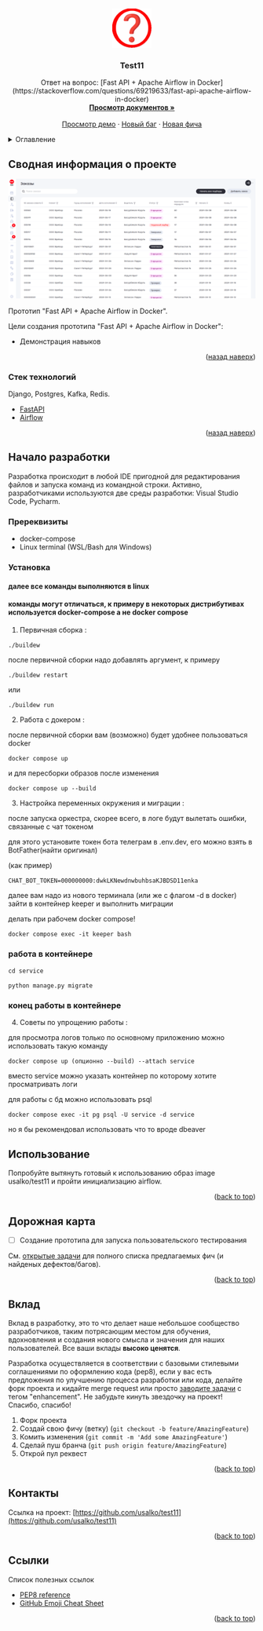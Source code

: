 <!-- PROJECT LOGO -->
<br />
<div align="center">
  <a href="https://github.com/usalko/test11">
    <img src="images/logo.png" alt="Logo" width="80" height="80">
  </a>

  <h3 align="center">Test11</h3>

  <p align="center">
    Ответ на вопрос: [Fast API + Apache Airflow in Docker](https://stackoverflow.com/questions/69219633/fast-api-apache-airflow-in-docker)
    <br />
    <a href="https://github.com/usalko/test11/-/blob/dev/documentation/index.md?ref_type=heads"><strong>Просмотр документов »</strong></a>
    <br />
    <br />
    <a href="https://test11.qstand.art">Просмотр демо</a>
    ·
    <a href="https://github.com/usalko/test11/issues/new?labels=bug&template=bug-report---.md">Новый баг</a>
    ·
    <a href="https://github.com/usalko/test11/issues/new?labels=enhancement&template=feature-request---.md">Новая фича</a>
  </p>
</div>


<!-- TABLE OF CONTENTS -->
<details>
  <summary>Оглавление</summary>
  <ol>
    <li>
      <a href="#about-the-project">Сводная информация о проекте</a>
      <ul>
        <li><a href="#built-with">Стек технологий</a></li>
      </ul>
    </li>
    <li>
      <a href="#getting-started">Начало разработки</a>
      <ul>
        <li><a href="#prerequisites">Пререквизиты</a></li>
        <li><a href="#installation">Установка</a></li>
      </ul>
    </li>
    <li><a href="#usage">Использование</a></li>
    <li><a href="#roadmap">Дорожная карта</a></li>
    <li><a href="#contributing">Вклад</a></li>
    <li><a href="#contact">Контакты</a></li>
    <li><a href="#acknowledgments">Ссылки</a></li>
  </ol>
</details>


<!-- ABOUT THE PROJECT -->
<a name="about-the-project"></a> 
## Сводная информация о проекте

[![Product Name Screen Shot][product-screenshot]](https://test11.qstand.art)

Прототип "Fast API + Apache Airflow in Docker".

Цели создания прототипа "Fast API + Apache Airflow in Docker":
* Демонстрация навыков

<p align="right">(<a href="#readme-top">назад наверх</a>)</p>


<a name="built-with"></a>
### Стек технологий

Django, Postgres, Kafka, Redis.

* [FastAPI][FastAPI-url]
* [Airflow][Airflow-url]


<p align="right">(<a href="#readme-top">назад наверх</a>)</p>



<!-- GETTING STARTED -->
<a name="getting-started"></a> 
## Начало разработки

Разработка происходит в любой IDE пригодной для редактирования файлов и запуска команд из командной строки. Активно, разработчиками используются две среды разработки: Visual Studio Code, Pycharm.

<a name="prerequisites"></a>
### Пререквизиты

- docker-compose
- Linux terminal  (WSL/Bash для Windows)

<a name="installation"></a>
### Установка

#### далее все команды выполняются в linux 
#### команды могут отличаться, к примеру в некоторых дистрибутивах используется docker-compose а не docker compose

1. Первичная сборка :


```
./buildew
```

после первичной сборки надо добавлять аргумент, к примеру

```
./buildew restart
```

или

```
./buildew run
```

2. Работа с докером :

после первичной сборки вам (возможно) будет удобнее пользоваться docker

```
docker compose up 
```

и для пересборки образов после изменения

```
docker compose up --build
```

3. Настройка переменных окружения и миграции :

после запуска оркестра, скорее всего, в логе будут вылетать ошибки, связанные с чат токеном

для этого установите токен бота телеграм в .env.dev, его можно взять в BotFather(найти оригинал)

(как пример)
```
CHAT_BOT_TOKEN=000000000:dwkLKNewdnwbuhbsaKJBDSD11enka
```

далее вам надо из нового терминала (или же с флагом -d в docker) зайти в контейнер keeper и выполнить миграции

делать при рабочем docker compose!

```
docker compose exec -it keeper bash
```

### работа в контейнере 

```
cd service
```

```
python manage.py migrate
```

### конец работы в контейнере 


4. Советы по упрощению работы :

для просмотра логов только по основному приложению можно использовать такую команду 

```
docker compose up (опционно --build) --attach service
```

вместо service можно указать контейнер по которому хотите просматривать логи

для работы с бд можно использовать psql

```
docker compose exec -it pg psql -U service -d service
```

но я бы рекомендовал использовать что то вроде dbeaver




<!-- USAGE EXAMPLES -->
<a name="usage"></a> 
## Использование

Попробуйте вытянуть готовый к использованию образ image usalko/test11 и пройти инициализацию airflow.

<p align="right">(<a href="#readme-top">back to top</a>)</p>



<!-- ROADMAP -->
<a name="roadmap"></a>
## Дорожная карта

- [ ] Создание прототипа для запуска пользовательского тестирования

См. [открытые задачи](https://github.com/usalko/test11/issues) для полного списка предлагаемых фич (и найденых дефектов/багов).

<p align="right">(<a href="#readme-top">back to top</a>)</p>



<!-- CONTRIBUTING -->
<a name="contributing"></a>
## Вклад

Вклад в разработку, это то что делает наше небольшое сообщество разработчиков, таким потрясающим местом для обучения, вдохновления и создания нового смысла и значения для наших пользователей. Все ваши вклады  **высоко ценятся**.

Разработка осуществляется в соответствии с базовыми стилевыми соглашениями по оформлению кода (pep8), если у вас есть предложения по улучшению процесса разработки или кода, делайте форк проекта и кидайте merge request или просто [заводите задачи](https://gitlab.biacorp.ru/itm32/test11/issues) с тегом "enhancement".
Не забудьте кинуть звездочку на проект! Спасибо, спасибо!

1. Форк проекта
2. Создай свою фичу (ветку) (`git checkout -b feature/AmazingFeature`)
3. Комить изменения (`git commit -m 'Add some AmazingFeature'`)
4. Сделай пуш бранча (`git push origin feature/AmazingFeature`)
5. Открой пул реквест

<p align="right">(<a href="#readme-top">back to top</a>)</p>


<!-- CONTACT -->
<a name="contact"></a>
## Контакты

Ссылка на проект: [https://github.com/usalko/test11](https://github.com/usalko/test11)

<p align="right">(<a href="#readme-top">back to top</a>)</p>



<!-- ACKNOWLEDGMENTS -->
<a name="acknowledgments"></a>
## Ссылки

Список полезных ссылок

* [PEP8 reference](https://peps.python.org/pep-0008/)
* [GitHub Emoji Cheat Sheet](https://www.webpagefx.com/tools/emoji-cheat-sheet)


<p align="right">(<a href="#readme-top">back to top</a>)</p>

<!-- MARKDOWN LINKS & IMAGES -->
<!-- https://www.markdownguide.org/basic-syntax/#reference-style-links -->
[product-screenshot]: images/screenshot.png
[FastAPI-url]: https://fastapi.tiangolo.com/tutorial/
[Airflow-url]: https://airflow.apache.org/docs/apache-airflow/stable/tutorial/index.html

